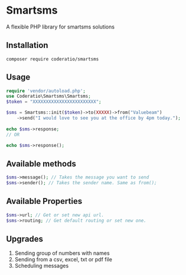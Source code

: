 # Smartsms
A flexible PHP library for smartsms solutions
## Installation
`composer require coderatio/smartsms`
## Usage
```php
require 'vendor/autoload.php';
use Coderatio\Smartsms\Smartsms;
$token = "XXXXXXXXXXXXXXXXXXXXXXXX";

$sms = Smartsms::init($token)->to(XXXXX)->from("Valuebeam")
    ->send("I would love to see you at the office by 4pm today.");
    
echo $sms->response;
// OR

echo $sms->response();
```

## Available methods

```php
$sms->message(); // Takes the message you want to send
$sms->sender(); // Takes the sender name. Same as from();
```

## Available Properties
```php
$sms->url; // Get or set new api url.
$sms->routing; // Get default routing or set new one.
```
## Upgrades
1. Sending group of numbers with names
2. Sending from a csv, excel, txt or pdf file
3. Scheduling messages
